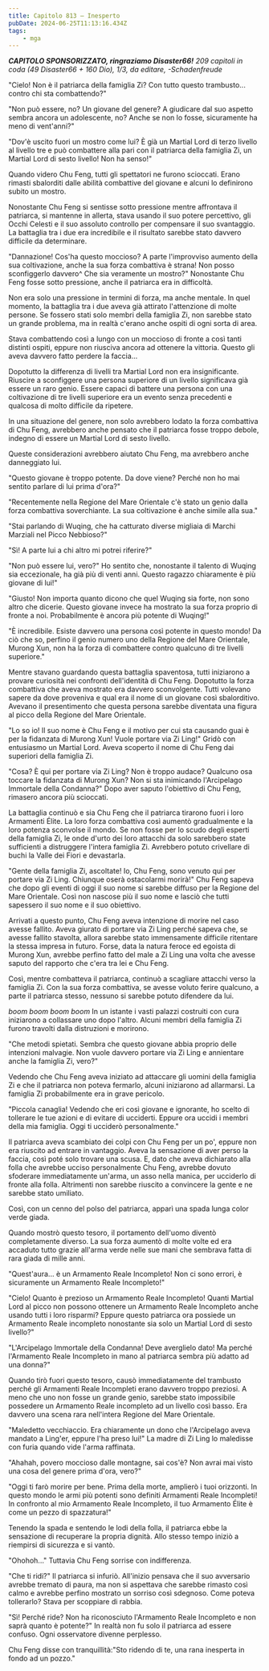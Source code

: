 ```yaml
---
title: Capitolo 813 – Inesperto
pubDate: 2024-06-25T11:13:16.434Z
tags:
    - mga
---
```



<em><strong>CAPITOLO SPONSORIZZATO, ringraziamo Disaster66!</strong>
209 capitoli in coda (49 Disaster66 + 160 Dio), 1/3,
da editare,
-Schadenfreude</em>


"Cielo! Non è il patriarca della famiglia Zi? Con tutto questo trambusto... contro chi sta combattendo?"


"Non può essere, no? Un giovane del genere? A giudicare dal suo aspetto sembra ancora un adolescente, no? Anche se non lo fosse, sicuramente ha meno di vent'anni?"


"Dov'è uscito fuori un mostro come lui? È già un Martial Lord di terzo livello al livello tre e può combattere alla pari con il patriarca della famiglia Zi, un Martial Lord di sesto livello! Non ha senso!"


Quando videro Chu Feng, tutti gli spettatori ne furono scioccati. Erano rimasti sbalorditi dalle abilità combattive del giovane e alcuni lo definirono subito un mostro.


Nonostante Chu Feng si sentisse sotto pressione mentre affrontava il patriarca, si mantenne in allerta, stava usando il suo potere percettivo, gli Occhi Celesti e il suo assoluto controllo per compensare il suo svantaggio. La battaglia tra i due era incredibile e il risultato sarebbe stato davvero difficile da determinare.


"Dannazione! Cos'ha questo moccioso? A parte l'improvviso aumento della sua coltivazione, anche la sua forza combattiva è strana! Non posso sconfiggerlo davvero^ Che sia veramente un mostro?" Nonostante Chu Feng fosse sotto pressione, anche il patriarca era in difficoltà.


Non era solo una pressione in termini di forza, ma anche mentale. In quel momento, la battaglia tra i due aveva già attirato l'attenzione di molte persone. Se fossero stati solo membri della famiglia Zi, non sarebbe stato un grande problema, ma in realtà c'erano anche ospiti di ogni sorta di area.


Stava combattendo così a lungo con un moccioso di fronte a così tanti distinti ospiti, eppure non riusciva ancora ad ottenere la vittoria. Questo gli aveva davvero fatto perdere la faccia...


Dopotutto la differenza di livelli tra Martial Lord non era insignificante. Riuscire a sconfiggere una persona superiore di un livello significava già essere un raro genio. Essere capaci di battere una persona con una coltivazione di tre livelli superiore era un evento senza precedenti e qualcosa di molto difficile da ripetere.


In una situazione del genere, non solo avrebbero lodato la forza combattiva di Chu Feng, avrebbero anche pensato che il patriarca fosse troppo debole, indegno di essere un Martial Lord di sesto livello.


Queste considerazioni avrebbero aiutato Chu Feng, ma avrebbero anche danneggiato lui.


"Questo giovane è troppo potente. Da dove viene? Perché non ho mai sentito parlare di lui prima d'ora?"


"Recentemente nella Regione del Mare Orientale c'è stato un genio dalla forza combattiva soverchiante. La sua coltivazione è anche simile alla sua."


"Stai parlando di Wuqing, che ha catturato diverse migliaia di Marchi Marziali nel Picco Nebbioso?"


"Sì! A parte lui a chi altro mi potrei riferire?"


"Non può essere lui, vero?" Ho sentito che, nonostante il talento di Wuqing sia eccezionale, ha già più di venti anni. Questo ragazzo chiaramente è più giovane di lui!"


"Giusto! Non importa quanto dicono che quel Wuqing sia forte, non sono altro che dicerie. Questo giovane invece ha mostrato la sua forza proprio di fronte a noi. Probabilmente è ancora più potente di Wuqing!"


"È incredibile. Esiste davvero una persona così potente in questo mondo! Da ciò che so, perfino il genio numero uno della Regione del Mare Orientale, Murong Xun, non ha la forza di combattere contro qualcuno di tre livelli superiore."


Mentre stavano guardando questa battaglia spaventosa, tutti iniziarono a provare curiosità nei confronti dell'identità di Chu Feng. Dopotutto la forza combattiva che aveva mostrato era davvero sconvolgente. Tutti volevano sapere da dove proveniva e qual era il nome di un giovane così sbalorditivo. Avevano il presentimento che questa persona sarebbe diventata una figura al picco della Regione del Mare Orientale.


"Lo so io! Il suo nome è Chu Feng e il motivo per cui sta causando guai è per la fidanzata di Murong Xun! Vuole portare via Zi Ling!" Gridò con entusiasmo un Martial Lord. Aveva scoperto il nome di Chu Feng dai superiori della famiglia Zi.


"Cosa? È qui per portare via Zi Ling? Non è troppo audace? Qualcuno osa toccare la fidanzata di Murong Xun? Non si sta inimicando l'Arcipelago Immortale della Condanna?" Dopo aver saputo l'obiettivo di Chu Feng, rimasero ancora più scioccati.


La battaglia continuò e sia Chu Feng che il patriarca tirarono fuori i loro Armamenti Élite. La loro forza combattiva così aumentò gradualmente e la loro potenza sconvolse il mondo. Se non fosse per lo scudo degli esperti della famiglia Zi, le onde d'urto dei loro attacchi da solo sarebbero state sufficienti a distruggere l'intera famiglia Zi. Avrebbero potuto crivellare di buchi la Valle dei Fiori e devastarla.


"Gente della famiglia Zi, ascoltate! Io, Chu Feng, sono venuto qui per portare via Zi Ling. Chiunque oserà ostacolarmi morirà!" Chu Feng sapeva che dopo gli eventi di oggi il suo nome si sarebbe diffuso per la Regione del Mare Orientale. Così non nascose più il suo nome e lasciò che tutti sapessero il suo nome e il suo obiettivo.


Arrivati a questo punto, Chu Feng aveva intenzione di morire nel caso avesse fallito. Aveva giurato di portare via Zi Ling perché sapeva che, se avesse fallito stavolta, allora sarebbe stato immensamente difficile ritentare la stessa impresa in futuro. Forse, data la natura feroce ed egoista di Murong Xun, avrebbe perfino fatto del male a Zi Ling una volta che avesse saputo del rapporto che c'era tra lei e Chu Feng.


Così, mentre combatteva il patriarca, continuò a scagliare attacchi verso la famiglia Zi. Con la sua forza combattiva, se avesse voluto ferire qualcuno, a parte il patriarca stesso, nessuno si sarebbe potuto difendere da lui.


*boom boom boom boom* In un istante i vasti palazzi costruiti con cura iniziarono a collassare uno dopo l'altro. Alcuni membri della famiglia Zi furono travolti dalla distruzioni e morirono.


"Che metodi spietati. Sembra che questo giovane abbia proprio delle intenzioni malvagie. Non vuole davvero portare via Zi Ling e annientare anche la famiglia Zi, vero?"


Vedendo che Chu Feng aveva iniziato ad attaccare gli uomini della famiglia Zi e che il patriarca non poteva fermarlo, alcuni iniziarono ad allarmarsi. La famiglia Zi probabilmente era in grave pericolo.


"Piccola canaglia! Vedendo che eri così giovane e ignorante, ho scelto di tollerare le tue azioni e di evitare di ucciderti. Eppure ora uccidi i membri della mia famiglia. Oggi ti ucciderò personalmente."


Il patriarca aveva scambiato dei colpi con Chu Feng per un po', eppure non era riuscito ad entrare in vantaggio. Aveva la sensazione di aver perso la faccia, così poté solo trovare una scusa. E, dato che aveva dichiarato alla folla che avrebbe ucciso personalmente Chu Feng, avrebbe dovuto sfoderare immediatamente un'arma, un asso nella manica, per ucciderlo di fronte alla folla. Altrimenti non sarebbe riuscito a convincere la gente e ne sarebbe stato umiliato.


Così, con un cenno del polso del patriarca, apparì una spada lunga color verde giada.


Quando mostrò questo tesoro, il portamento dell'uomo diventò completamente diverso. La sua forza aumentò di molte volte ed era accaduto tutto grazie all'arma verde nelle sue mani che sembrava fatta di rara giada di mille anni.


"Quest'aura... è un Armamento Reale Incompleto! Non ci sono errori, è sicuramente un Armamento Reale Incompleto!"


"Cielo! Quanto è prezioso un Armamento Reale Incompleto! Quanti Martial Lord al picco non possono ottenere un Armamento Reale Incompleto anche usando tutti i loro risparmi? Eppure questo patriarca ora possiede un Armamento Reale incompleto nonostante sia solo un Martial Lord di sesto livello?"


"L'Arcipelago Immortale della Condanna! Deve averglielo dato! Ma perché l'Armamento Reale Incompleto in mano al patriarca sembra più adatto ad una donna?"


Quando tirò fuori questo tesoro, causò immediatamente del trambusto perché gli Armamenti Reale Incompleti erano davvero troppo preziosi. A meno che uno non fosse un grande genio, sarebbe stato impossibile possedere un Armamento Reale incompleto ad un livello così basso. Era davvero una scena rara nell'intera Regione del Mare Orientale.


"Maledetto vecchiaccio. Era chiaramente un dono che l'Arcipelago aveva mandato a Ling'er, eppure l'ha preso lui!" La madre di Zi Ling lo maledisse con furia quando vide l'arma raffinata.


"Ahahah, povero moccioso dalle montagne, sai cos'è? Non avrai mai visto una cosa del genere prima d'ora, vero?"


"Oggi ti farò morire per bene. Prima della morte, amplierò i tuoi orizzonti. In questo mondo le armi più potenti sono definiti Armamenti Reale Incompleti! In confronto al mio Armamento Reale Incompleto, il tuo Armamento Élite è come un pezzo di spazzatura!"


Tenendo la spada e sentendo le lodi della folla, il patriarca ebbe la sensazione di recuperare la propria dignità. Allo stesso tempo iniziò a riempirsi di sicurezza e si vantò.


"Ohohoh..." Tuttavia Chu Feng sorrise con indifferenza.


"Che ti ridi?" Il patriarca si infuriò. All'inizio pensava che il suo avversario avrebbe tremato di paura, ma non si aspettava che sarebbe rimasto così calmo e avrebbe perfino mostrato un sorriso così sdegnoso. Come poteva tollerarlo? Stava per scoppiare di rabbia.


"Sì! Perché ride? Non ha riconosciuto l'Armamento Reale Incompleto e non saprà quanto è potente?" In realtà non fu solo il patriarca ad essere confuso. Ogni osservatore divenne perplesso.


Chu Feng disse con tranquillità:"Sto ridendo di te, una rana inesperta in fondo ad un pozzo."
                                


                                



